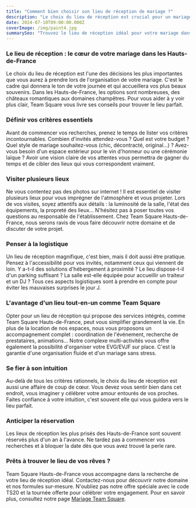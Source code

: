 ```yaml
---
title: "Comment bien choisir son lieu de réception de mariage ?"
description: "Le choix du lieu de réception est crucial pour un mariage réussi. Team Square Hauts-de-France vous guide pour trouver l'endroit parfait qui correspond à vos attentes."
date: 2024-07-10T09:00:00.000Z
coverImage: /img/paint4.jpg
summarySeo: "Trouvez le lieu de réception idéal pour votre mariage dans les Hauts-de-France. Conseils et astuces par Team Square pour un choix sans fausse note."
---
```


### Le lieu de réception : le cœur de votre mariage dans les Hauts-de-France

Le choix du lieu de réception est l'une des décisions les plus importantes que vous aurez à prendre lors de l'organisation de votre mariage. C'est le cadre qui donnera le ton de votre journée et qui accueillera vos plus beaux souvenirs. Dans les Hauts-de-France, les options sont nombreuses, des châteaux romantiques aux domaines champêtres. Pour vous aider à y voir plus clair, Team Square vous livre ses conseils pour trouver le lieu parfait.

### Définir vos critères essentiels

Avant de commencer vos recherches, prenez le temps de lister vos critères incontournables. Combien d'invités attendez-vous ? Quel est votre budget ? Quel style de mariage souhaitez-vous (chic, décontracté, original...) ? Avez-vous besoin d'un espace extérieur pour le vin d'honneur ou une cérémonie laïque ? Avoir une vision claire de vos attentes vous permettra de gagner du temps et de cibler des lieux qui vous correspondent vraiment.

### Visiter plusieurs lieux

Ne vous contentez pas des photos sur internet ! Il est essentiel de visiter plusieurs lieux pour vous imprégner de l'atmosphère et vous projeter. Lors de vos visites, soyez attentifs aux détails : la luminosité de la salle, l'état des équipements, la propreté des lieux... N'hésitez pas à poser toutes vos questions au responsable de l'établissement. Chez Team Square Hauts-de-France, nous serons ravis de vous faire découvrir notre domaine et de discuter de votre projet.

### Penser à la logistique

Un lieu de réception magnifique, c'est bien, mais il doit aussi être pratique. Pensez à l'accessibilité pour vos invités, notamment ceux qui viennent de loin. Y a-t-il des solutions d'hébergement à proximité ? Le lieu dispose-t-il d'un parking suffisant ? La salle est-elle équipée pour accueillir un traiteur et un DJ ? Tous ces aspects logistiques sont à prendre en compte pour éviter les mauvaises surprises le jour J.

### L'avantage d'un lieu tout-en-un comme Team Square

Opter pour un lieu de réception qui propose des services intégrés, comme Team Square Hauts-de-France, peut vous simplifier grandement la vie. En plus de la location de nos espaces, nous vous proposons un accompagnement complet : coordination de l'événement, recherche de prestataires, animations... Notre complexe multi-activités vous offre également la possibilité d'organiser votre EVG/EVJF sur place. C'est la garantie d'une organisation fluide et d'un mariage sans stress.

### Se fier à son intuition

Au-delà de tous les critères rationnels, le choix du lieu de réception est aussi une affaire de coup de cœur. Vous devez vous sentir bien dans cet endroit, vous imaginer y célébrer votre amour entourés de vos proches. Faites confiance à votre intuition, c'est souvent elle qui vous guidera vers le lieu parfait.

### Anticiper la réservation

Les lieux de réception les plus prisés des Hauts-de-France sont souvent réservés plus d'un an à l'avance. Ne tardez pas à commencer vos recherches et à bloquer la date dès que vous avez trouvé la perle rare.

### Prêts à trouver le lieu de vos rêves ?

Team Square Hauts-de-France vous accompagne dans la recherche de votre lieu de réception idéal. Contactez-nous pour découvrir notre domaine et nos formules sur-mesure. N'oubliez pas notre offre spéciale avec le code TS20 et la tournée offerte pour célébrer votre engagement. Pour en savoir plus, consultez notre page [Mariage Team Square](https://team-square.fr/eventsTeamSquare/mariage/).
